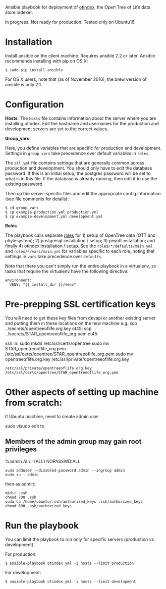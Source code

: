 Ansible playbook for deployment of
[otindex](https://github.com/OpenTreeOfLife/otindex), the Open Tree of Life
data store indexer.

In progress. Not ready for production. Tested only on Ubuntu16.

# Installation

Install ansible on the client machine. Requires ansible 2.2 or later. Ansible recommends installing with pip on OS X:

    $ sudo pip install ansible

For OS X users, note that (as of November 2016), the brew version of ansible is only 2.1.

# Configuration

**Hosts**: The `hosts` file contains information about the server where
you are installing otindex. Edit the hostname and usernames for the
production and development servers are set to the correct values.

**Group_vars**:

Here, you define variables that are specific for production and development.
Settings in `group_vars` take precedence over default variables in `roles`.

The `all.yml` file contains settings that are generally common across production
and development. You should only have to edit the database password. If this is
an initial setup, the postgres password will be set to what is in this file. If
the database is already running, then edit it to use the existing password.  

Then cp the server-specific files and edit the appropriate config information
(see file comments for details):

    $ cd group_vars
    $ cp example-production.yml production.yml
    $ cp example-development.yml development.yml

**Roles**

The playbook calls separate [roles](http://docs.ansible.com/ansible/playbooks_roles.html#roles)
for 1) setup of OpenTree data (OTT and phylesystem); 2) postgresql
installation / setup; 3) peyotl installation; and finally 4) otindex
installation / setup. See the `roles/*/defaults/main.yml` and
`roles/*/vars/main.yml` for variables specific to each role, noting that
settings in `vars` take precedence over `defaults`.

Note that there you can't simply run the entire playbook in a virtualenv, so
tasks that require the virtualenv have the following directive:

```
environment:
  VENV: "{{ install_dir }}/venv"
```

# Pre-prepping SSL certification keys

You will need to get these key files from devapi or another existing server and putting them in these locations on the new machine
e.g.
scp ../secrets/opentreeoflife.org.key ot45:
scp ../secrets/STAR_opentreeoflife_org.pem ot45:

ssh in:
sudo mkdir /etc/ssl/certs/opentree
sudo mv STAR_opentreeoflife_org.pem /etc/ssl/certs/opentree/STAR_opentreeoflife_org.pem
sudo mv opentreeoflife.org.key /etc/ssl/private/opentreeoflife.org.key



    /etc/ssl/private/opentreeoflife.org.key
    /etc/ssl/certs/opentree/STAR_opentreeoflife_org.pem



# Other aspects of setting up machine from scratch:

If Ubuntu machine, need to create admin user


sudo visudo
edit to:
## Members of the admin group may gain root privileges
%admin ALL=(ALL) NOPASSWD:ALL


    sudo adduser --disabled-password admin --ingroup admin
    sudo su - admin

then as admin:

    mkdir .ssh
    chmod 700 .ssh
    sudo cp /home/ubuntu/.ssh/authorized_keys .ssh/authorized_keys
    chmod 600 .ssh/authorized_keys
 


# Run the playbook
You can limit the playbook to run only for specific servers (production vs
development).

For production:

    $ ansible-playbook otindex.yml -i hosts --limit production

For development:

    $ ansible-playbook otindex.yml -i hosts --limit development

